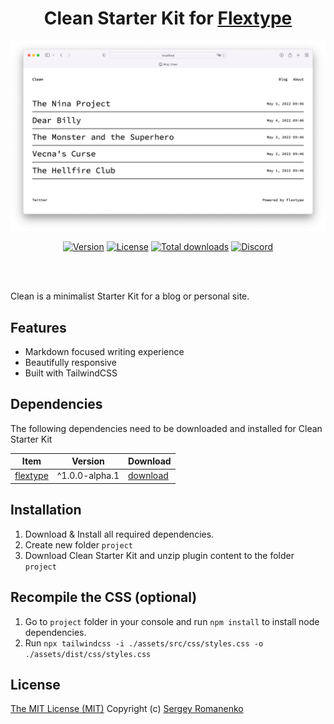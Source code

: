 <h1 align="center">Clean Starter Kit for <a href="https://awilum.github.io/flextype">Flextype</a></h1>

![preview](preview.png)

<p align="center">
<a href="https://github.com/flextype-starter-kits/clean/releases"><img alt="Version" src="https://img.shields.io/github/release/flextype-starter-kits/clean.svg?label=version&color=black&style=for-the-badge"></a> <a href="https://github.com/flextype-starter-kits/clean"><img src="https://img.shields.io/badge/license-MIT-blue.svg?color=black&style=for-the-badge" alt="License"></a> <a href="https://github.com/flextype-starter-kits/clean"><img src="https://img.shields.io/github/downloads/flextype-starter-kits/clean/total.svg?color=black&style=for-the-badge" alt="Total downloads"></a> <a href="https://discord.gg/ewQkqgfBAc"><img src="https://img.shields.io/discord/423097982498635778.svg?logo=discord&color=black&label=Discord%20Chat&style=for-the-badge" alt="Discord"></a>
</p>

<br><br>

Clean is a minimalist Starter Kit for a blog or personal site.

## Features
* Markdown focused writing experience
* Beautifully responsive
* Built with TailwindCSS

## Dependencies

The following dependencies need to be downloaded and installed for Clean Starter Kit

| Item | Version | Download |
|---|---|---|
| [flextype](https://github.com/flextype/flextype) | ^1.0.0-alpha.1 | [download](https://github.com/flextype/flextype/releases) |

## Installation

1. Download & Install all required dependencies.
2. Create new folder `project`
3. Download Clean Starter Kit and unzip plugin content to the folder `project`

## Recompile the CSS (optional)
1. Go to `project` folder in your console and run `npm install` to install node dependencies.
2. Run `npx tailwindcss -i ./assets/src/css/styles.css -o ./assets/dist/css/styles.css`

## License
[The MIT License (MIT)](https://github.com/flextype-starter-kits/clean/blob/master/LICENSE.txt)
Copyright (c) [Sergey Romanenko](https://github.com/Awilum)
